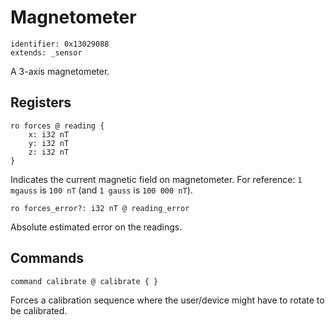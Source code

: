 # Magnetometer

    identifier: 0x13029088
    extends: _sensor

A 3-axis magnetometer.

## Registers

    ro forces @ reading {
        x: i32 nT
        y: i32 nT
        z: i32 nT
    }

Indicates the current magnetic field on magnetometer.
For reference: `1 mgauss` is `100 nT` (and `1 gauss` is `100 000 nT`).

    ro forces_error?: i32 nT @ reading_error

Absolute estimated error on the readings.

## Commands

    command calibrate @ calibrate { }

Forces a calibration sequence where the user/device
might have to rotate to be calibrated.
